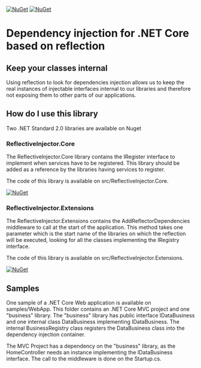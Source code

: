 [![NuGet](https://img.shields.io/nuget/v/ReflectiveInjector.Extensions.svg)](https://www.nuget.org/packages/ReflectiveInjector.Extensions/)
[![NuGet](https://img.shields.io/nuget/v/ReflectiveInjector.Core.svg)](https://www.nuget.org/packages/ReflectiveInjector.Core/)

# Dependency injection for .NET Core based on reflection

## Keep your classes internal

Using reflection to look for dependencies injection allows us to keep the real instances of injectable interfaces internal to our libraries and therefore not exposing them to other parts of our applications.

## How do I use this library

Two .NET Standard 2.0 libraries are available on Nuget

### ReflectiveInjector.Core

The ReflectiveInjector.Core library contains the IRegister interface to implement when services have to be registered. This library should be added as a reference by the libraries having services to register.

The code of this library is available on src/ReflectiveInjector.Core.

[![NuGet](https://img.shields.io/nuget/v/ReflectiveInjector.Core.svg)](https://www.nuget.org/packages/ReflectiveInjector.Core/)

### ReflectiveInjector.Extensions

The ReflectiveInjector.Extensions contains the AddReflectorDependencies middleware to call at the start of the application. This method takes one parameter which is the start name of the libraries on which the reflection will be executed, looking for all the classes implementing the IRegistry interface.

The code of this library is available on src/ReflectiveInjector.Extensions.

[![NuGet](https://img.shields.io/nuget/v/ReflectiveInjector.Extensions.svg)](https://www.nuget.org/packages/ReflectiveInjector.Extensions/)

## Samples

One sample of a .NET Core Web application is available on samples/WebApp. This folder contains an .NET Core MVC project and one "business" library. The "business" library has public interface IDataBusiness and one internal class DataBusiness implementing IDataBusiness. The internal BusinessRegistry class registers the DataBusiness class into the dependency injection container.

The MVC Project has a dependency on the "business" library, as the HomeController needs an instance implementing the IDataBusiness interface. The call to the middleware is done on the Startup.cs.